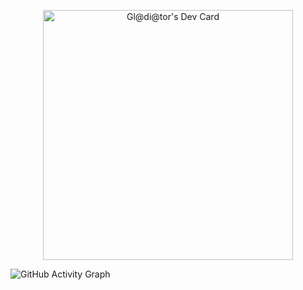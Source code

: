 <p align="center">
<a href="https://app.daily.dev/gladiator428"><img src="https://api.daily.dev/devcards/02ed92097d6a4913973ecd80a3f1d0fb.png?r=3md" width="400" alt="Gl@di@tor's Dev Card"/></a>
</p>

<p align="center">
  
![GitHub Activity Graph](https://activity-graph.herokuapp.com/graph?username=websmartdream&bg_color=000000&color=4fff67&line=4fff67&point=ffffff&area=true&hide_border=true)  </p>
